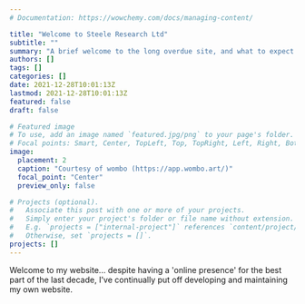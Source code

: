 ```yaml
---
# Documentation: https://wowchemy.com/docs/managing-content/

title: "Welcome to Steele Research Ltd"
subtitle: ""
summary: "A brief welcome to the long overdue site, and what to expect from it going forwards"
authors: []
tags: []
categories: []
date: 2021-12-28T10:01:13Z
lastmod: 2021-12-28T10:01:13Z
featured: false
draft: false

# Featured image
# To use, add an image named `featured.jpg/png` to your page's folder.
# Focal points: Smart, Center, TopLeft, Top, TopRight, Left, Right, BottomLeft, Bottom, BottomRight.
image:
  placement: 2
  caption: "Courtesy of wombo (https://app.wombo.art/)"
  focal_point: "Center"
  preview_only: false

# Projects (optional).
#   Associate this post with one or more of your projects.
#   Simply enter your project's folder or file name without extension.
#   E.g. `projects = ["internal-project"]` references `content/project/deep-learning/index.md`.
#   Otherwise, set `projects = []`.
projects: []
---
```


Welcome to my website... despite having a 'online presence' for the best part of the last decade, I've continually put off developing and maintaining my own website.
